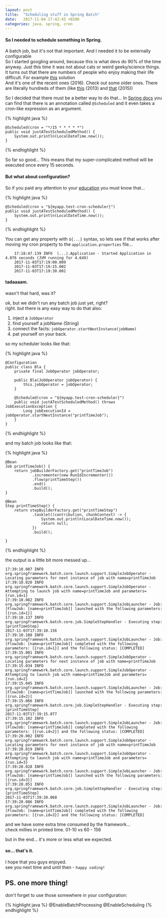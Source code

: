 ```yaml
---
layout: post
title:  "Scheduling stuff in Spring Batch"
date:   2017-11-04 17:42:45 +0200
categories: java, spring, cron
---
```


#### So I needed to schedule something in Spring. 
A batch job, but it's not that important. And I needed it to be externally configurable  
So I started googling around, because this is what devs do 90% of the time anyway. Just this time it was not about cats or weird geeky/science things.  
It turns out that there are numbers of people who enjoy making their life difficult. For example  [this][example1] solution  
And it's one of the recent ones (2016). Check out some older ones. There are literally hundreds of them (like [this][example2] (2013) and [that][example3] (2015))

So I decided that there must be a better way to do that... In [Spring docs][docs] you can find that there is an annotation called `@Scheduled` and it even takes a cron-like 
expression as an argument.

{% highlight java %}

    @Scheduled(cron = "*/15 * * * * *")
    public void justATestScheduledMethod() {
        System.out.println(LocalDateTime.now());
    }
    
{% endhighlight %}

So far so good... This means that my super-complicated method will be executed once every 15 seconds.  

#### But what about configuration? 
So if you paid any attention to your [education][docs2] you must know that...  

{% highlight java %}

    @Scheduled(cron = "${myapp.test-cron-scheduler}")
    public void justATestScheduledMethod() {
        System.out.println(LocalDateTime.now());
    }
    
{% endhighlight %}

You can get any property with `${...}` syntax, so lets see if that works after moving my cron property to the `application.properties` file...

```text
    17:18:47.139 INFO  (...).Application - Started Application in 4.076 seconds (JVM running for 4.649)
    2017-11-03T17:19:00.009
    2017-11-03T17:19:15.002
    2017-11-03T17:19:30.001
```

#### tadaaaam. 
wasn't that hard, was it?

ok, but we didn't run any batch job just yet, right?  
right. but there is any easy way to do that also:

1. inject a `JobOperator`
2. find yourself a jobName (String)
3. connect the facts: `jobOperator.startNextInstance(jobName)`
4. pat yourself on your back.

so my scheduler looks like that:

{% highlight java %}

    @Configuration
    public class Bla {
        private final JobOperator jobOperator;
    
        public Bla(JobOperator jobOperator) {
            this.jobOperator = jobOperator;
        }
      
        @Scheduled(cron = "${myapp.test-cron-scheduler}")
        public void justATestScheduledMethod() throws JobExecutionException {
            Long jobExecutionId = jobOperator.startNextInstance("printTimeJob");
        }
    }
    
{% endhighlight %}

and my batch job looks like that:

{% highlight java %}

    @Bean
    Job printTimeJob() {
        return jobBuilderFactory.get("printTimeJob")
                .incrementer(new RunIdIncrementer())
                .flow(printTimeStep())
                .end()
                .build();
    }

    @Bean
    Step printTimeStep() {
        return stepBuilderFactory.get("printTimeStep")
                .tasklet((contribution, chunkContext) -> {
                    System.out.println(LocalDateTime.now());
                    return null;
                })
                .build();

    }
{% endhighlight %}

the output is a little bit more messed up...

    17:39:10.007 INFO  org.springframework.batch.core.launch.support.SimpleJobOperator - Locating parameters for next instance of job with name=printTimeJob
    17:39:10.020 INFO  org.springframework.batch.core.launch.support.SimpleJobOperator - Attempting to launch job with name=printTimeJob and parameters={run.id=1}
    17:39:10.082 INFO  org.springframework.batch.core.launch.support.SimpleJobLauncher - Job: [FlowJob: [name=printTimeJob]] launched with the following parameters: [{run.id=1}]
    17:39:10.137 INFO  org.springframework.batch.core.job.SimpleStepHandler - Executing step: [printTimeStep]
    2017-11-03T17:39:10.156
    17:39:10.188 INFO  org.springframework.batch.core.launch.support.SimpleJobLauncher - Job: [FlowJob: [name=printTimeJob]] completed with the following parameters: [{run.id=1}] and the following status: [COMPLETED]
    17:39:15.001 INFO  org.springframework.batch.core.launch.support.SimpleJobOperator - Locating parameters for next instance of job with name=printTimeJob
    17:39:15.034 INFO  org.springframework.batch.core.launch.support.SimpleJobOperator - Attempting to launch job with name=printTimeJob and parameters={run.id=2}
    17:39:15.045 INFO  org.springframework.batch.core.launch.support.SimpleJobLauncher - Job: [FlowJob: [name=printTimeJob]] launched with the following parameters: [{run.id=2}]
    17:39:15.066 INFO  org.springframework.batch.core.job.SimpleStepHandler - Executing step: [printTimeStep]
    2017-11-03T17:39:15.077
    17:39:15.102 INFO  org.springframework.batch.core.launch.support.SimpleJobLauncher - Job: [FlowJob: [name=printTimeJob]] completed with the following parameters: [{run.id=2}] and the following status: [COMPLETED]
    17:39:20.002 INFO  org.springframework.batch.core.launch.support.SimpleJobOperator - Locating parameters for next instance of job with name=printTimeJob
    17:39:20.019 INFO  org.springframework.batch.core.launch.support.SimpleJobOperator - Attempting to launch job with name=printTimeJob and parameters={run.id=3}
    17:39:20.028 INFO  org.springframework.batch.core.launch.support.SimpleJobLauncher - Job: [FlowJob: [name=printTimeJob]] launched with the following parameters: [{run.id=3}]
    17:39:20.051 INFO  org.springframework.batch.core.job.SimpleStepHandler - Executing step: [printTimeStep]
    2017-11-03T17:39:20.060
    17:39:20.086 INFO  org.springframework.batch.core.launch.support.SimpleJobLauncher - Job: [FlowJob: [name=printTimeJob]] completed with the following parameters: [{run.id=3}] and the following status: [COMPLETED]

and we have some extra time consumed by the framework...  
check millies in printed time. 01-10 vs 60 - 156 

but in the end... it's more or less what we expected.

#### so... that's it.  
I hope that you guys enjoyed.  
see you next time and until then - `happy coding!`

## PS. one more thing!  
don't forget to use those somewhere in your configuration:

{% highlight java %}
    @EnableBatchProcessing
    @EnableScheduling
{% endhighlight %}

[docs]: https://docs.spring.io/spring/docs/current/spring-framework-reference/integration.html#scheduling
[docs2]: https://docs.spring.io/spring/docs/current/spring-framework-reference/core.html#propertysource
[example1]: https://examples.javacodegeeks.com/enterprise-java/spring/batch/quartz-spring-batch-example/
[example2]: https://www.mkyong.com/spring-batch/spring-batch-and-quartz-scheduler-example/
[example3]: https://examples.javacodegeeks.com/enterprise-java/spring/spring-batch-quartz-example/
